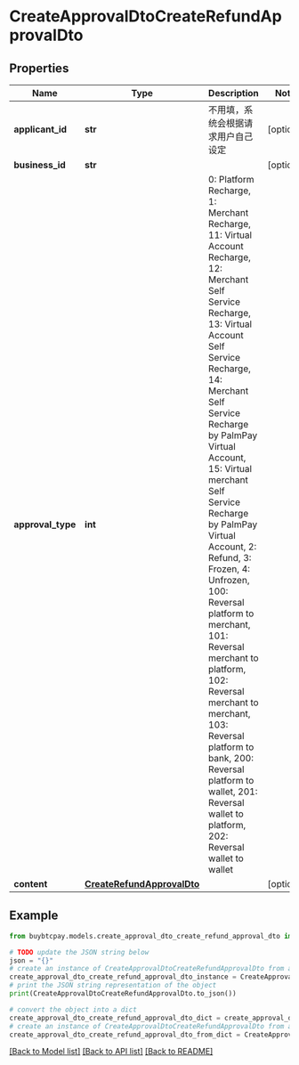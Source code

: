 # CreateApprovalDtoCreateRefundApprovalDto


## Properties

Name | Type | Description | Notes
------------ | ------------- | ------------- | -------------
**applicant_id** | **str** | 不用填，系统会根据请求用户自己设定 | [optional] 
**business_id** | **str** |  | [optional] 
**approval_type** | **int** | 0: Platform Recharge, 1: Merchant Recharge, 11: Virtual Account Recharge, 12: Merchant Self Service Recharge, 13: Virtual Account Self Service Recharge, 14: Merchant Self Service Recharge by PalmPay Virtual Account, 15: Virtual merchant Self Service Recharge by PalmPay Virtual Account, 2: Refund, 3: Frozen, 4: Unfrozen, 100: Reversal platform to merchant, 101: Reversal merchant to platform, 102: Reversal merchant to merchant, 103: Reversal platform to bank, 200: Reversal platform to wallet, 201: Reversal wallet to platform, 202: Reversal wallet to wallet | 
**content** | [**CreateRefundApprovalDto**](CreateRefundApprovalDto.md) |  | [optional] 

## Example

```python
from buybtcpay.models.create_approval_dto_create_refund_approval_dto import CreateApprovalDtoCreateRefundApprovalDto

# TODO update the JSON string below
json = "{}"
# create an instance of CreateApprovalDtoCreateRefundApprovalDto from a JSON string
create_approval_dto_create_refund_approval_dto_instance = CreateApprovalDtoCreateRefundApprovalDto.from_json(json)
# print the JSON string representation of the object
print(CreateApprovalDtoCreateRefundApprovalDto.to_json())

# convert the object into a dict
create_approval_dto_create_refund_approval_dto_dict = create_approval_dto_create_refund_approval_dto_instance.to_dict()
# create an instance of CreateApprovalDtoCreateRefundApprovalDto from a dict
create_approval_dto_create_refund_approval_dto_from_dict = CreateApprovalDtoCreateRefundApprovalDto.from_dict(create_approval_dto_create_refund_approval_dto_dict)
```
[[Back to Model list]](../README.md#documentation-for-models) [[Back to API list]](../README.md#documentation-for-api-endpoints) [[Back to README]](../README.md)


